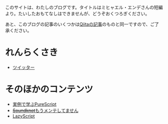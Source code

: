 <!-- {
  "id": "site",
  "created_at": "2525-04-01T00:00:00+09:00",
  "tags": [],
  "title": "このサイトについて"
} -->

このサイトは、わたしのブログです。タイトルはミヒャエル・エンデさんの短編より。たいしたおもてなしはできませんが、どうぞおくつろぎください。

あと、このブログの記事のいくつかは[Qiitaの記事](http://qiita.com/hiruberuto)のものと同一ですので、ご了承ください。

# れんらくさき

* [ツイッター](https://twitter.com/cubbit2)

# そのほかのコンテンツ

* <a href="https://aratama.github.io/purescript/">実例で学ぶPureScript
* <a href="https://aratama.github.io/soundknot/"><del>Soundknot</del>もうメンテしてません
* <a href="https://aratama.github.io/lazyscript/">LazyScript